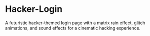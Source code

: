 # Hacker-Login
A futuristic hacker-themed login page with a matrix rain effect, glitch animations, and sound effects for a cinematic hacking experience.
